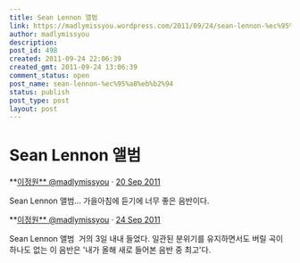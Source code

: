 ```yaml
---
title: Sean Lennon 앨범
link: https://madlymissyou.wordpress.com/2011/09/24/sean-lennon-%ec%95%a8%eb%b2%94/
author: madlymissyou
description: 
post_id: 498
created: 2011-09-24 22:06:39
created_gmt: 2011-09-24 13:06:39
comment_status: open
post_name: sean-lennon-%ec%95%a8%eb%b2%94
status: publish
post_type: post
layout: post
---
```


# Sean Lennon 앨범

**[이정원** @madlymissyou](https://twitter.com/madlymissyou) · [20 Sep 2011](https://twitter.com/madlymissyou/status/115919118317797377)

Sean Lennon <Friendly Fire> 앨범... 가을아침에 듣기에 너무 좋은 음반이다.

**[이정원** @madlymissyou](https://twitter.com/madlymissyou) · [24 Sep 2011](https://twitter.com/madlymissyou/status/117357892423782401)

Sean Lennon 앨범 <Friendly Fire> 거의 3일 내내 들었다. 일관된 분위기를 유지하면서도 버릴 곡이 하나도 없는 이 음반은 '내가 올해 새로 들어본 음반 중 최고'다.